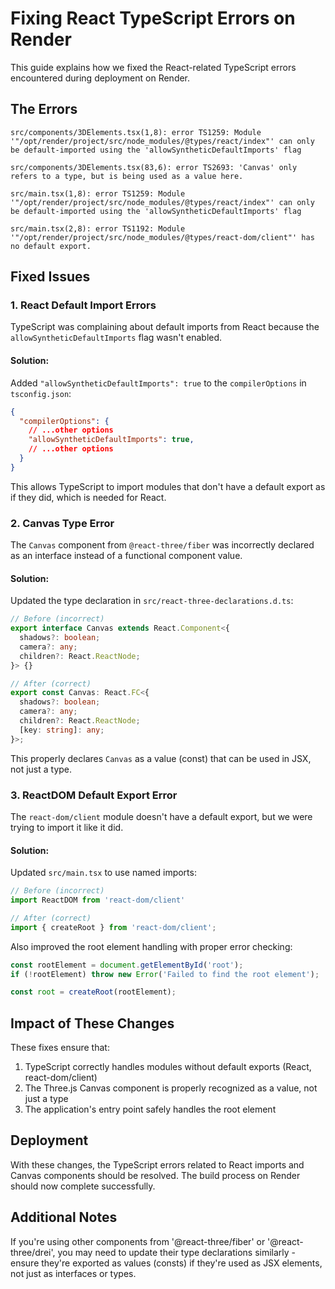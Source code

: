# Fixing React TypeScript Errors on Render

This guide explains how we fixed the React-related TypeScript errors encountered during deployment on Render.

## The Errors

```
src/components/3DElements.tsx(1,8): error TS1259: Module '"/opt/render/project/src/node_modules/@types/react/index"' can only be default-imported using the 'allowSyntheticDefaultImports' flag

src/components/3DElements.tsx(83,6): error TS2693: 'Canvas' only refers to a type, but is being used as a value here.

src/main.tsx(1,8): error TS1259: Module '"/opt/render/project/src/node_modules/@types/react/index"' can only be default-imported using the 'allowSyntheticDefaultImports' flag

src/main.tsx(2,8): error TS1192: Module '"/opt/render/project/src/node_modules/@types/react-dom/client"' has no default export.
```

## Fixed Issues

### 1. React Default Import Errors

TypeScript was complaining about default imports from React because the `allowSyntheticDefaultImports` flag wasn't enabled.

#### Solution:
Added `"allowSyntheticDefaultImports": true` to the `compilerOptions` in `tsconfig.json`:

```json
{
  "compilerOptions": {
    // ...other options
    "allowSyntheticDefaultImports": true,
    // ...other options
  }
}
```

This allows TypeScript to import modules that don't have a default export as if they did, which is needed for React.

### 2. Canvas Type Error

The `Canvas` component from `@react-three/fiber` was incorrectly declared as an interface instead of a functional component value.

#### Solution:
Updated the type declaration in `src/react-three-declarations.d.ts`:

```typescript
// Before (incorrect)
export interface Canvas extends React.Component<{
  shadows?: boolean;
  camera?: any;
  children?: React.ReactNode;
}> {}

// After (correct)
export const Canvas: React.FC<{
  shadows?: boolean;
  camera?: any;
  children?: React.ReactNode;
  [key: string]: any;
}>;
```

This properly declares `Canvas` as a value (const) that can be used in JSX, not just a type.

### 3. ReactDOM Default Export Error

The `react-dom/client` module doesn't have a default export, but we were trying to import it like it did.

#### Solution:
Updated `src/main.tsx` to use named imports:

```typescript
// Before (incorrect)
import ReactDOM from 'react-dom/client'

// After (correct)
import { createRoot } from 'react-dom/client';
```

Also improved the root element handling with proper error checking:

```typescript
const rootElement = document.getElementById('root');
if (!rootElement) throw new Error('Failed to find the root element');

const root = createRoot(rootElement);
```

## Impact of These Changes

These fixes ensure that:

1. TypeScript correctly handles modules without default exports (React, react-dom/client)
2. The Three.js Canvas component is properly recognized as a value, not just a type
3. The application's entry point safely handles the root element

## Deployment

With these changes, the TypeScript errors related to React imports and Canvas components should be resolved. The build process on Render should now complete successfully.

## Additional Notes

If you're using other components from '@react-three/fiber' or '@react-three/drei', you may need to update their type declarations similarly - ensure they're exported as values (consts) if they're used as JSX elements, not just as interfaces or types. 